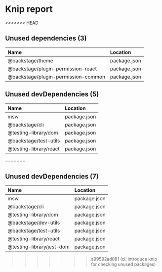 # Knip report

<<<<<<< HEAD
## Unused dependencies (3)

| Name                                | Location     |
|:------------------------------------|:-------------|
| @backstage/theme                    | package.json |
| @backstage/plugin-permission-react  | package.json |
| @backstage/plugin-permission-common | package.json |

## Unused devDependencies (5)

| Name                   | Location     |
|:-----------------------|:-------------|
| msw                    | package.json |
| @backstage/cli         | package.json |
| @testing-library/dom   | package.json |
| @backstage/test-utils  | package.json |
| @testing-library/react | package.json |
=======
## Unused devDependencies (7)

| Name                      | Location     |
|:--------------------------|:-------------|
| msw                       | package.json |
| @backstage/cli            | package.json |
| @testing-library/dom      | package.json |
| @backstage/dev-utils      | package.json |
| @backstage/test-utils     | package.json |
| @testing-library/react    | package.json |
| @testing-library/jest-dom | package.json |
>>>>>>> a99592ad081 (ci: introduce knip for checking unused packages)

